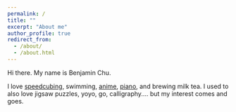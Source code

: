 ```yaml
---
permalink: /
title: ""
excerpt: "About me"
author_profile: true
redirect_from: 
  - /about/
  - /about.html
---
```


Hi there. My name is Benjamin Chu. 

I love [speedcubing](https://www.worldcubeassociation.org/persons/2012CHUB01), swimming, [anime](https://myanimelist.net/animelist/biona001), [piano](https://www.youtube.com/watch?v=VZS6yb8rXX8), and brewing milk tea. I used to also love jigsaw puzzles, yoyo, go, calligraphy.... but my interest comes and goes. 